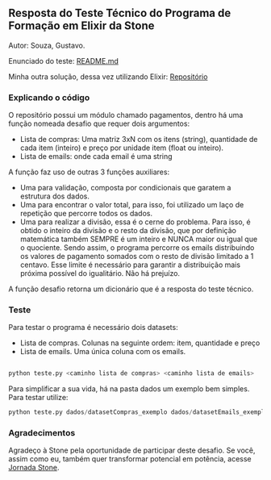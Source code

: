 ## Resposta do Teste Técnico do Programa de Formação em Elixir da Stone
Autor: Souza, Gustavo.

Enunciado do teste: [README.md](https://gist.github.com/programa-elixir/1bd50a6d97909f2daa5809c7bb5b9a8a)

Minha outra solução, dessa vez utilizando Elixir: [Repositório](https://github.com/gdssouza/aprendendo_Elixir/blob/main/desafioStone.exs)

### Explicando o código

O repositório possui um módulo chamado pagamentos, dentro há uma função nomeada desafio que requer dois argumentos:

* Lista de compras: Uma matriz 3xN com os itens (string), quantidade de cada item (inteiro) e preço por unidade item (float ou inteiro).
* Lista de emails: onde cada email é uma string

A função faz uso de outras 3 funções auxiliares:

* Uma para validação, composta por condicionais que garatem a estrutura dos dados.
* Uma para encontrar o valor total, para isso, foi utilizado um laço de repetição que percorre todos os dados.
* Uma para realizar a divisão, essa é o cerne do problema. Para isso, é obtido o inteiro da divisão e o resto da divisão, que por definição matemática também SEMPRE é um inteiro e NUNCA maior ou igual que o quociente. Sendo assim, o programa percorre os emails distribuindo os valores de pagamento somados com o resto de divisão limitado a 1 centavo. Esse limite é necessário para garantir a distribuição mais próxima possível do igualitário. Não há prejuízo.

A função desafio retorna um dicionário que é a resposta do teste técnico.

### Teste

Para testar o programa é necessário dois datasets:

* Lista de compras. Colunas na seguinte ordem: item, quantidade e preço
* Lista de emails. Uma única coluna com os emails.

```python

python teste.py <caminho lista de compras> <caminho lista de emails>
```

Para simplificar a sua vida, há na pasta dados um exemplo bem simples. Para testar utilize:

```python
python teste.py dados/datasetCompras_exemplo dados/datasetEmails_exemplo
```

### Agradecimentos


Agradeço à Stone pela oportunidade de participar deste desafio. Se você, assim como eu, também quer transformar potencial em potência, acesse [Jornada Stone](https://jornada.stone.com.br/).
